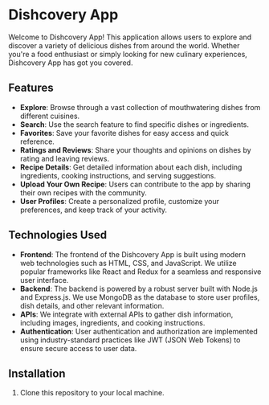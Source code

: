 # Dishcovery App

Welcome to Dishcovery App! This application allows users to explore and discover a variety of delicious dishes from around the world. Whether you're a food enthusiast or simply looking for new culinary experiences, Dishcovery App has got you covered.

## Features

- **Explore**: Browse through a vast collection of mouthwatering dishes from different cuisines.
- **Search**: Use the search feature to find specific dishes or ingredients.
- **Favorites**: Save your favorite dishes for easy access and quick reference.
- **Ratings and Reviews**: Share your thoughts and opinions on dishes by rating and leaving reviews.
- **Recipe Details**: Get detailed information about each dish, including ingredients, cooking instructions, and serving suggestions.
- **Upload Your Own Recipe**: Users can contribute to the app by sharing their own recipes with the community.
- **User Profiles**: Create a personalized profile, customize your preferences, and keep track of your activity.

## Technologies Used

- **Frontend**: The frontend of the Dishcovery App is built using modern web technologies such as HTML, CSS, and JavaScript. We utilize popular frameworks like React and Redux for a seamless and responsive user interface.
- **Backend**: The backend is powered by a robust server built with Node.js and Express.js. We use MongoDB as the database to store user profiles, dish details, and other relevant information.
- **APIs**: We integrate with external APIs to gather dish information, including images, ingredients, and cooking instructions.
- **Authentication**: User authentication and authorization are implemented using industry-standard practices like JWT (JSON Web Tokens) to ensure secure access to user data.

## Installation

1. Clone this repository to your local machine.
